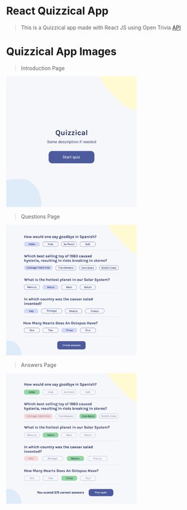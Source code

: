 # React Quizzical App

> This is a Quizzical app made with React JS using Open Trivia [API](https://opentdb.com/api_config.php)

# Quizzical App Images

> Introduction Page

<img src="https://github.com/daydy225/Quizzical-App/blob/master/intro-page.png" width="350" height="350">

> Questions Page

<img src="https://github.com/daydy225/Quizzical-App/blob/master/questions.png" width="350" height="350">

> Answers Page

<img src="https://github.com/daydy225/Quizzical-App/blob/master/answers.png" width="350" height="350">
